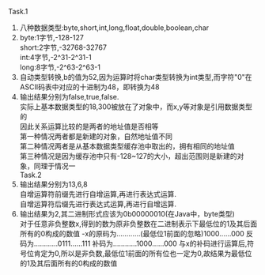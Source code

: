 Task.1  
1. 八种数据类型:byte,short,int,long,float,double,boolean,char
2. byte:1字节,-128-127  
   short:2字节,-32768-32767  
   int:4字节,-2^31-2^31-1    
   long:8字节,-2^63-2^63-1  
3. 自动类型转换,b的值为52,因为运算时将char类型转换为int类型,而字符"0"在ASCII码表中对应的十进制为48，即转换为48
4. 输出结果分别为false,true,false.  
   实际上基本数据类型的18,300被放在了对象中，而x,y等对象是引用数据类型的  
   因此关系运算比较的是两者的地址值是否相等  
   第一种情况两者都是新建的对象，自然地址值不同  
   第二种情况两者是从基本数据类型缓存池中取出的，拥有相同的地址值  
   第三种情况是因为缓存池中只有-128~127的大小，超出范围则是新建的对象，同理于情况一  
Task.2
5. 输出结果分别为13,6,8  
   自增运算符前缀先进行自增运算,再进行表达式运算.  
   自增运算符后缀先进行表达式运算,再进行自增运算.
6. 输出结果为2,其二进制形式应该为0b00000010(在Java中，byte类型)  
   对于任意非负整数x,得到的数为原非负整数在二进制表示下最低位的1及其后面所有的0构成的数值
   -x的原码为…………(最低位1前面的忽略)1000……000
   反码为…………0111……111
   补码为…………1000……000
   与x的补码进行运算后,符号位肯定为0,所以是非负数,最低位1前面的所有位也一定为0,故结果为最低位的1及其后面所有的0构成的数值  
   
   
 

         
